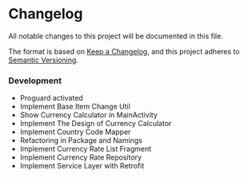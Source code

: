 # Changelog
All notable changes to this project will be documented in this file.

The format is based on [Keep a Changelog](https://keepachangelog.com/en/1.0.0/),
and this project adheres to [Semantic Versioning](https://semver.org/spec/v2.0.0.html).


### Development
- Proguard activated
- Implement Base Item Change Util
- Show Currency Calculator in MainActivity
- Implement The Design of Currency Calculator
- Implement Country Code Mapper
- Refactoring in Package and Namings
- Implement Currency Rate List Fragment
- Implement Currency Rate Repository
- Implement Service Layer with Retrofit